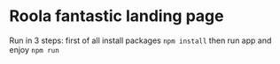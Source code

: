 # Roola fantastic landing page

Run in 3 steps:
first of all install packages
`npm install`
then run app and enjoy
`npm run`
